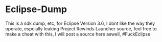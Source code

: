# Eclipse-Dump

This is a sdk dump, etc, for Eclipse Version 3.6, I dont like the way they operate, espcially leaking Project Rewinds Launcher source, feel free to make a cheat with this, I will post a source here aswell, #FuckEclipse
